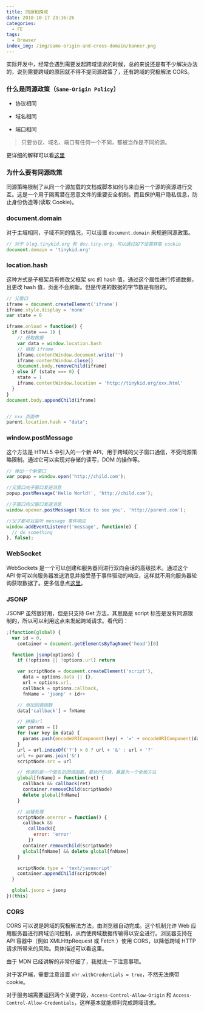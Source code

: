 ```yaml
---
title: 同源和跨域
date: 2018-10-17 23:16:26
categories:
  - FE
tags:
  - Browser
index_img: /img/same-origin-and-cross-domain/banner.png
---
```


实际开发中，经常会遇到需要发起跨域请求的时候，总的来说还是有不少解决办法的，说到需要跨域的原因就不得不提同源政策了，还有跨域的究极解法 CORS。

<!-- more -->

### 什么是同源政策（`Same-Origin Policy`）

- 协议相同

- 域名相同

- 端口相同

> 只要协议、域名、端口有任何一个不同，都被当作是不同的源。

更详细的解释可以看[这里](https://developer.mozilla.org/zh-CN/docs/Web/Security/Same-origin_policy)

### 为什么要有同源政策

同源策略限制了从同一个源加载的文档或脚本如何与来自另一个源的资源进行交互。这是一个用于隔离潜在恶意文件的重要安全机制。而且保护用户隐私信息，防止身份伪造等(读取 Cookie)。

### document.domain

对于主域相同，子域不同的情况，可以设置 `document.domain` 来规避同源政策。

```Javascript
// 对于 blog.tinykid.org 和 dev.tiny.org，可以通过如下设置获取 cookie
document.domain = 'tinykid.org'
```

### location.hash

这种方式是子框架具有修改父框架 src 的 hash 值，通过这个属性进行传递数据，且更改 hash 值，页面不会刷新。但是传递的数据的字节数是有限的。

```Javascript
// 父窗口
iframe = document.createElement('iframe')
iframe.style.display = 'none'
var state = 0

iframe.onload = function() {
  if (state === 1) {
    // 获取数据
    var data = window.location.hash
    // 销毁 iframe
    iframe.contentWindow.document.write('')
    iframe.contentWindow.close()
    document.body.removeChild(iframe)
  } else if (state === 0) {
    state = 1
    iframe.contentWindow.location = 'http://tinykid.org/xxx.html'
  }
}
document.body.appendChild(iframe)


// xxx 页面中
parent.location.hash = "data";
```

### window.postMessage

这个方法是 HTML5 中引入的一个新 API，用于跨域的父子窗口通信，不受同源策略限制。通过它可以实现对存储的读写，DOM 的操作等。

```Javascript
// 弹出一个新窗口
var popup = window.open('http://child.com');

//父窗口向子窗口发送消息
popup.postMessage('Hello World!', 'http://child.com');

//子窗口向父窗口发送消息
window.opener.postMessage('Nice to see you', 'http://parent.com');

//父子都可以监听 message 事件响应
window.addEventListener('message', function(e) {
  // do something
}, false);
```

### WebSocket

WebSockets 是一个可以创建和服务器间进行双向会话的高级技术。通过这个 API 你可以向服务器发送消息并接受基于事件驱动的响应，这样就不用向服务器轮询获取数据了。更多信息点[这里](https://developer.mozilla.org/zh-CN/docs/Web/API/WebSockets_API)。

### JSONP

JSONP 虽然很好用，但是只支持 Get 方法，其思路是 script 标签是没有同源限制的，所以可以利用这点来发起跨域请求。看代码：

```Javascript
;(function(global) {
  var id = 0,
    container = document.getElementsByTagName('head')[0]

  function jsonp(options) {
    if (!options || !options.url) return

    var scriptNode = document.createElement('script'),
      data = options.data || {},
      url = options.url,
      callback = options.callback,
      fnName = 'jsonp' + id++

    // 添加回调函数
    data['callback'] = fnName

    // 拼接url
    var params = []
    for (var key in data) {
      params.push(encodeURIComponent(key) + '=' + encodeURIComponent(data[key]))
    }
    url = url.indexOf('?') > 0 ? url + '&' : url + '?'
    url += params.join('&')
    scriptNode.src = url

    // 传递的是一个匿名的回调函数，要执行的话，暴露为一个全局方法
    global[fnName] = function(ret) {
      callback && callback(ret)
      container.removeChild(scriptNode)
      delete global[fnName]
    }

    // 出错处理
    scriptNode.onerror = function() {
      callback &&
        callback({
          error: 'error'
        })
      container.removeChild(scriptNode)
      global[fnName] && delete global[fnName]
    }

    scriptNode.type = 'text/javascript'
    container.appendChild(scriptNode)
  }

  global.jsonp = jsonp
})(this)
```

### CORS

CORS 可以说是跨域的究极解法方法，由浏览器自动完成。这个机制允许 Web 应用服务器进行跨域访问控制，从而使跨域数据传输得以安全进行。浏览器支持在 API 容器中（例如 XMLHttpRequest 或 Fetch ）使用 CORS，以降低跨域 HTTP 请求所带来的风险。具体描述可以看这里。

由于 MDN 已经讲解的非常仔细了，我就说一下注意事项。

对于客户端，需要注意设置 `xhr.withCredentials = true`，不然无法携带 cookie。

对于服务端需要返回两个关键字段，`Access-Control-Allow-Origin` 和 `Access-Control-Allow-Credentials`，这样基本就能顺利完成跨域请求。
